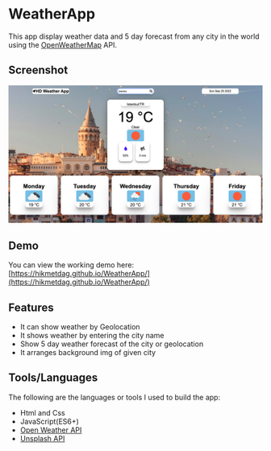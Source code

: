 # WeatherApp

This app display weather data and 5 day forecast from any city in the world using the [OpenWeatherMap](http://www.openweathermap.org/) API.

## Screenshot

![ScreenShot](/public/Screenshot%20.png)

## Demo

You can view the working demo here: [https://hikmetdag.github.io/WeatherApp/](https://hikmetdag.github.io/WeatherApp/)

## Features

- It can show weather by Geolocation
- It shows weather by entering the city name
- Show 5 day weather forecast of the city or geolocation
- It arranges background img of given city

## Tools/Languages

The following are the languages or tools I used to build the app:

- Html and Css
- JavaScript(ES6+)
- [Open Weather API](http://api.openweathermap.org)
- [Unsplash API](https://unsplash.com/developers)
